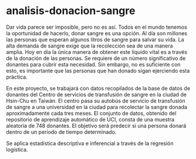 # analisis-donacion-sangre
Dar vida parece ser imposible, pero no es así. Todos en el mundo tenemos la oportunidad de hacerlo, donar sangre es una opción. Al día son millones las personas que esperan algunos litros de sangre para salvar su vida. La alta demanda de sangre exige que la recolección sea de una manera amplia. Hoy en día la única manera de obtener este líquido vital es a través de la donación de las personas. Se requiere de un número significativo de donantes para cubrir esta necesidad. Sin embargo, no es suficiente con esto, es importante que las personas que han donado sigan ejerciendo esta práctica.

En este proyecto, se trabajará con datos recopilados de la base de datos de donantes del Centro de servicios de transfusión de sangre en la ciudad de Hsin-Chu en Taiwán. El centro pasa su autobús de servicio de transfusión de sangre a una universidad en la ciudad para recolectar la sangre donada aproximadamente cada tres meses. El conjunto de datos, obtenido del repositorio de aprendizaje automático de UCI, consta de una muestra aleatoria de 748 donantes. El objetivo será predecir si una persona donará dentro de un período de tiempo determinado.

Se aplica estadística descriptiva e inferencial a través de la regresión logística.
